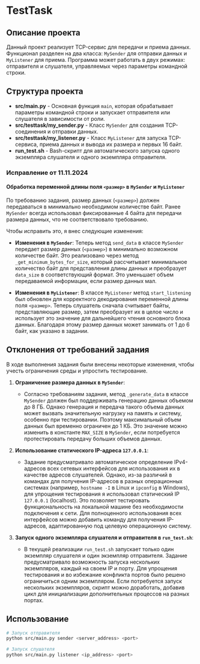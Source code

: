 # TestTask

## Описание проекта

Данный проект реализует TCP-сервис для передачи и приема данных. Функционал разделен на два класса: `MySender` для отправки данных и `MyListener` для приема. Программа может работать в двух режимах: отправителя и слушателя, управляемых через параметры командной строки.

## Структура проекта

- **src/main.py** - Основная функция `main`, которая обрабатывает параметры командной строки и запускает отправителя или слушателя в зависимости от роли.
- **src/testtask/my_sender.py** - Класс `MySender` для создания TCP-соединения и отправки данных.
- **src/testtask/my_listener.py** - Класс `MyListener` для запуска TCP-сервиса, приема данных и вывода их размера и первых 16 байт.
- **run_test.sh** - Bash-скрипт для автоматического запуска одного экземпляра слушателя и одного экземпляра отправителя.

### Исправление от 11.11.2024

#### Обработка переменной длины поля `<размер>` в `MySender` и `MyListener`

По требованию задания, размер данных (`<размер>`) должен передаваться в минимально необходимом количестве байт. Ранее `MySender` всегда использовал фиксированные 4 байта для передачи размера данных, что не соответствовало требованию.

Чтобы исправить это, я внес следующие изменения:

- **Изменения в `MySender`**: Теперь метод `send_data` в классе `MySender` передает размер данных (`<размер>`) в минимально возможном количестве байт. Это реализовано через метод `_get_minimum_bytes_for_size`, который рассчитывает минимальное количество байт для представления длины данных и преобразует `data_size` в соответствующий формат. Это уменьшает объем передаваемой информации, если размер данных мал.

- **Изменения в `MyListener`**: В классе `MyListener` метод `start_listening` был обновлен для корректного декодирования переменной длины поля `<размер>`. Теперь слушатель сначала считывает байты, представляющие размер, затем преобразует их в целое число и использует это значение для дальнейшего чтения основного блока данных. Благодаря этому размер данных может занимать от 1 до 6 байт, как указано в задании.


## Отклонения от требований задания

В ходе выполнения задания были внесены некоторые изменения, чтобы учесть ограничения среды и упростить тестирование. 


1. **Ограничение размера данных в `MySender`**:
   - Согласно требованиям задания, метод `_generate_data` в классе `MySender` должен был поддерживать генерацию данных объемом до 8 ГБ. Однако генерация и передача такого объема данных может вызвать значительную нагрузку на память и систему, особенно при тестировании. Поэтому максимальный объем данных был временно ограничен до 1 КБ. Это значение можно изменить в константе `MAX_SIZE` в `MySender`, если потребуется протестировать передачу больших объемов данных.

2. **Использование статического IP-адреса `127.0.0.1`**:
   - Задание предусматривало автоматическое определение IPv4-адресов всех сетевых интерфейсов для использования их в качестве адресов слушателей. Однако, из-за различий в командах для получения IP-адресов в разных операционных системах (например, `hostname -I` в Linux и `ipconfig` в Windows), для упрощения тестирования я использовал статический IP `127.0.0.1` (localhost). Это позволяет тестировать функциональность на локальной машине без необходимости подключения к сети. Для полноценного использования всех интерфейсов можно добавить команду для получения IP-адресов, адаптированную под целевую операционную систему.
  
3. **Запуск одного экземпляра слушателя и отправителя в `run_test.sh`**:
   - В текущей реализации `run_test.sh` запускает только один экземпляр слушателя и один экземпляр отправителя. Задание предусматривало возможность запуска нескольких экземпляров, каждый на своем IP и порту. Для упрощения тестирования и во избежание конфликта портов было решено ограничиться одним экземпляром. Если потребуется запуск нескольких экземпляров, скрипт можно доработать, добавив цикл для инициализации дополнительных процессов на разных портах.

## Использование

```bash
# Запуск отправителя
python src/main.py sender <server_address> <port>

# Запуск слушателя
python src/main.py listener <ip_address> <port>


